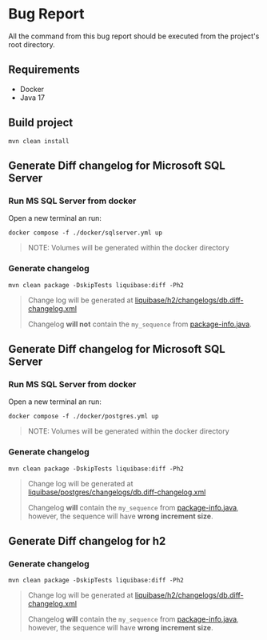 # Bug Report

All the command from this bug report should be executed from the project's root directory.

## Requirements

- Docker
- Java 17

## Build project

```shell
mvn clean install
```

## Generate Diff changelog for Microsoft SQL Server

### Run MS SQL Server from docker

Open a new terminal an run:

```shell
docker compose -f ./docker/sqlserver.yml up 
```

> NOTE:
> Volumes will be generated within the docker directory

### Generate changelog

```shell
mvn clean package -DskipTests liquibase:diff -Ph2
```

> Change log will be generated at [liquibase/h2/changelogs/db.diff-changelog.xml](liquibase/sqlserver/changelogs/db.diff-changelog.xml)
>
> Changelog **will not** contain the `my_sequence` from [package-info.java](src/main/java/com/example/demo/model/package-info.java).

## Generate Diff changelog for Microsoft SQL Server

### Run MS SQL Server from docker

Open a new terminal an run:

```shell
docker compose -f ./docker/postgres.yml up 
```

> NOTE:
> Volumes will be generated within the docker directory

### Generate changelog

```shell
mvn clean package -DskipTests liquibase:diff -Ph2
```

> Change log will be generated at [liquibase/postgres/changelogs/db.diff-changelog.xml](liquibase/postgres/changelogs/db.diff-changelog.xml)
>
> Changelog **will** contain the `my_sequence` from [package-info.java](src/main/java/com/example/demo/model/package-info.java), however, the sequence will have **wrong increment size**.


## Generate Diff changelog for h2

### Generate changelog

```shell
mvn clean package -DskipTests liquibase:diff -Ph2
```

> Change log will be generated at [liquibase/h2/changelogs/db.diff-changelog.xml](liquibase/postgres/changelogs/db.diff-changelog.xml)
>
> Changelog **will** contain the `my_sequence` from [package-info.java](src/main/java/com/example/demo/model/package-info.java), however, the sequence will have **wrong increment size**.
